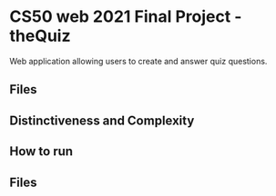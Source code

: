# CS50 web 2021 Final Project - theQuiz

Web application allowing users to create and answer quiz questions.

## Files

## Distinctiveness and Complexity

## How to run

## Files
